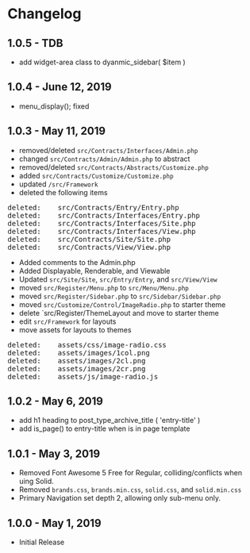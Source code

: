 # Changelog

## 1.0.5 - TDB
- add widget-area class to dyanmic_sidebar( $item )

## 1.0.4 - June 12, 2019
- menu_display(); fixed

## 1.0.3 - May 11, 2019
- removed/deleted `src/Contracts/Interfaces/Admin.php`
- changed `src/Contracts/Admin/Admin.php` to abstract
- removed/deleted `src/Contracts/Abstracts/Customize.php`
- added `src/Contracts/Customize/Customize.php`
- updated `/src/Framework`
- deleted the following items
<pre>
deleted:    src/Contracts/Entry/Entry.php
deleted:    src/Contracts/Interfaces/Entry.php
deleted:    src/Contracts/Interfaces/Site.php
deleted:    src/Contracts/Interfaces/View.php
deleted:    src/Contracts/Site/Site.php
deleted:    src/Contracts/View/View.php
</pre>
- Added comments to the Admin.php
- Added Displayable, Renderable, and Viewable
- Updated `src/Site/Site`, `src/Entry/Entry`, and `src/View/View`
- moved `src/Register/Menu.php` to `src/Menu/Menu.php`
- moved `src/Register/Sidebar.php` to `src/Sidebar/Sidebar.php`
- moved `src/Customize/Control/ImageRadio.php` to starter theme
- delete `src/Register/ThemeLayout and move to starter theme
- edit `src/Framework` for layouts
- move assets for layouts to themes
<pre>
deleted:    assets/css/image-radio.css
deleted:    assets/images/1col.png
deleted:    assets/images/2cl.png
deleted:    assets/images/2cr.png
deleted:    assets/js/image-radio.js
</pre>


## 1.0.2 - May 6, 2019
- add h1 heading to post_type_archive_title ( 'entry-title' )
- add is_page() to entry-title when is in page template

## 1.0.1 - May 3, 2019
- Removed Font Awesome 5 Free for Regular, colliding/conflicts when uing Solid.
- Removed `brands.css`, `brands.min.css`, `solid.css`, and `solid.min.css`
- Primary Navigation set depth 2, allowing only sub-menu only.

## 1.0.0 - May 1, 2019
- Initial Release

